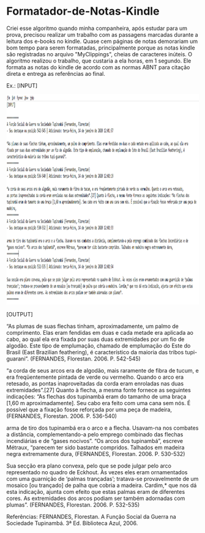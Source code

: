 # Formatador-de-Notas-Kindle

Criei esse algoritmo quando minha companheira, após estudar para um prova, precisou realizar um trabalho com as passagens marcadas durante a leitura dos e-books no kindle. Quase cem páginas de notas demorariam um bom tempo para serem formatadas, principalmente porque as notas kindle são registradas no arquivo "MyClippings", cheias de caracteres inúteis. O algoritmo realizou o trabalho, que custaria a ela horas, em 1 segundo. 
Ele formata as notas do kindle de acordo com as normas ABNT para citação direta e entrega as referências ao final.


Ex.:
[INPUT]

<img width="700" height="550" src="exemplo kindle notas.png">

[OUTPUT]

“As plumas de suas flechas tinham, aproximadamente, um palmo de comprimento. Elas eram fendidas em duas e cada metade era aplicada ao cabo, ao qual ela era fixada por suas duas extremidades por um fio de algodão. Este tipo de emplumação, chamado de emplumação do Este do Brasil (East Brazilian feathering), é característico da maioria das tribos tupi-guarani”. (FERNANDES, Florestan. 2006. P. 542-545)


 “a corda de seus arcos era de algodão, mais raramente de fibra de tucum, e era freqüentemente pintada de verde ou vermelho. Quando o arco era retesado, as pontas inaproveitadas da corda eram enroladas nas duas extremidades”.[27] Quanto à flecha, a mesma fonte fornece as seguintes indicações: “As flechas dos tupinambá eram do tamanho de uma braça [1,60 m aproximadamente]. Seu cabo era feito com uma cana sem nós. É possível que a fixação fosse reforçada por uma peça de madeira, (FERNANDES, Florestan. 2006. P. 536-540)


 arma de tiro dos tupinambá era o arco e a flecha. Usavam-na nos combates a distância, complementando-a pelo emprego combinado das flechas incendiárias e de “gases nocivos”. “Os arcos dos tupinambá”, escreve Métraux, “parecem ter sido bastante compridos. Talhados em madeira negra extremamente dura, (FERNANDES, Florestan. 2006. P. 530-532)


 Sua secção era plano convexa, pelo que se pode julgar pelo arco representado no quadro de Eckhout. Às vezes eles eram ornamentados com uma guarnição de ‘palmas trançadas’; tratava-se provavelmente de um mosaico [ou trançado] de palha que cobria a madeira. Cardim,* que nos dá esta indicação, ajunta com efeito que estas palmas eram de diferentes cores. As extremidades dos arcos podiam ser também adornadas com plumas”. (FERNANDES, Florestan. 2006. P. 532-535)


Referências:
FERNANDES, Florestan. A Função Social da Guerra na Sociedade Tupinambá. 3ª Ed. Biblioteca Azul, 2006.

